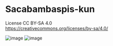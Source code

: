 # Sacabambaspis-kun
License CC BY-SA 4.0  
https://creativecommons.org/licenses/by-sa/4.0/  

![image](https://github.com/wata-ge/Sacabambaspis-kun/assets/136548143/fc30e500-525d-4e86-bea8-1eb12c5284a9)
![image](https://github.com/wata-ge/Sacabambaspis-kun/assets/136548143/af357e7f-6e87-4519-8f1b-967555fded5a)
